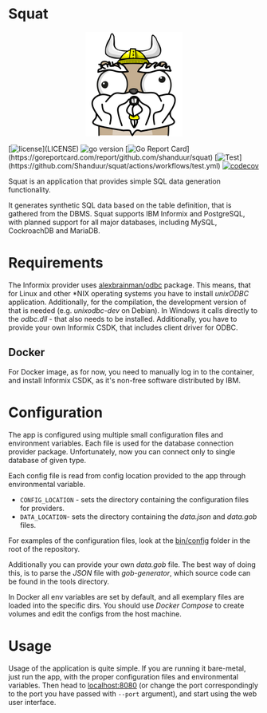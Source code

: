 # Squat

<p align="center">
  <img src="https://github.com/Shanduur/squat/blob/main/other/squat.png?raw=true"/>
</p>

[![license](https://img.shields.io/github/license/shanduur/squat?)](LICENSE)
![go version](https://img.shields.io/github/go-mod/go-version/shanduur/squat?)
[![Go Report Card](https://goreportcard.com/badge/github.com/shanduur/squat?)](https://goreportcard.com/report/github.com/shanduur/squat)
[![Test](https://github.com/Shanduur/squat/actions/workflows/test.yml/badge.svg?)](https://github.com/Shanduur/squat/actions/workflows/test.yml)
[![codecov](https://codecov.io/gh/Shanduur/squat/branch/main/graph/badge.svg?token=41HYQ2WILI)](https://codecov.io/gh/Shanduur/squat)

Squat is an application that provides simple SQL data generation functionality. 

It generates synthetic SQL data based on the table definition, that is gathered from the DBMS. 
Squat supports IBM Informix and PostgreSQL, with planned support for all major databases, including MySQL, CockroachDB and MariaDB.

# Requirements

The Informix provider uses [alexbrainman/odbc](https://github.com/alexbrainman/odbc) package. This means, that for Linux and other \*NIX operating systems you have to install *unixODBC* application. Additionally, for the compilation, the development version of that is needed (e.g. *unixodbc-dev* on Debian). In Windows it calls directly to the *odbc.dll* - that also needs to be installed. Additionally, you have to provide your own Informix CSDK, that includes client driver for ODBC.

## Docker

For Docker image, as for now, you need to manually log in to the container, and install Informix CSDK, as it's non-free software distributed by IBM.

# Configuration

The app is configured using multiple small configuration files and environment variables. Each file is used for the database connection provider package. Unfortunately, now you can connect only to single database of given type.

Each config file is read from config location provided to the app through environmental variable.

- `CONFIG_LOCATION` - sets the directory containing the configuration files for providers.
- `DATA_LOCATION`- sets the directory containing the *data.json* and *data.gob* files.


For examples of the configuration files, look at the [bin/config](./bin/config) folder in the root of the repository.

Additionally you can provide your own *data.gob* file. The best way of doing this, is to parse the *JSON* file with *gob-generator*, which source code can be found in the tools directory.

In Docker all env variables are set by default, and all exemplary files are loaded into the specific dirs. You should use *Docker Compose* to create volumes and edit the configs from the host machine. 

# Usage

Usage of the application is quite simple. If you are running it bare-metal, just run the app, with the proper configuration files and environmental variables. Then head to [localhost:8080](localhost:8080) (or change the port correspondingly to the port you have passed with `--port` argument), and start using the web user interface.
